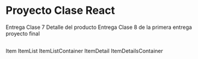 # Proyecto Clase React 

Entrega Clase 7 Detalle del producto 
Entrega Clase 8 de la primera entrega proyecto final 

## 

Item
ItemList
ItemListContainer
ItemDetail
ItemDetailsContainer

##

